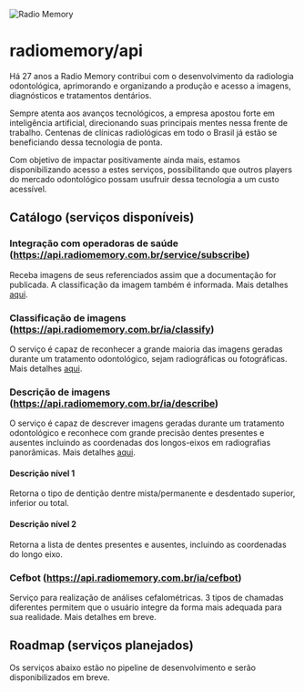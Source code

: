 ![Radio Memory](https://radiomemory.com.br/wp-content/uploads/2020/02/logo-site-com-borda.png)
# radiomemory/api

Há 27 anos a Radio Memory contribui com o desenvolvimento da radiologia odontológica, aprimorando e organizando a produção e acesso a imagens, diagnósticos e tratamentos dentários.

Sempre atenta aos avanços tecnológicos, a empresa apostou forte em inteligência artificial, direcionando suas principais mentes nessa frente de trabalho. Centenas de clínicas radiológicas em todo o Brasil já estão se beneficiando dessa tecnologia de ponta.

Com objetivo de impactar positivamente ainda mais, estamos disponibilizando acesso a estes serviços, possibilitando que outros players do mercado odontológico possam usufruir dessa tecnologia a um custo acessível.


## Catálogo (serviços disponíveis)

### Integração com operadoras de saúde (https://api.radiomemory.com.br/service/subscribe)
Receba imagens de seus referenciados assim que a documentação for publicada. A classificação da imagem também é informada. Mais detalhes [aqui](https://github.com/radiomemory/api/tree/main/service/subscribe).

### Classificação de imagens (https://api.radiomemory.com.br/ia/classify)
O serviço é capaz de reconhecer a grande maioria das imagens geradas durante um tratamento odontológico, sejam radiográficas ou fotográficas. Mais detalhes [aqui](https://github.com/radiomemory/api/tree/main/ia/classify).

### Descrição de imagens (https://api.radiomemory.com.br/ia/describe)
O serviço é capaz de descrever imagens geradas durante um tratamento odontológico e reconhece com grande precisão dentes presentes e ausentes incluindo as coordenadas dos longos-eixos em radiografias panorâmicas. Mais detalhes [aqui](https://github.com/radiomemory/api/tree/main/ia/describe).

#### Descrição nível 1
Retorna o tipo de dentição dentre mista/permanente e desdentado superior, inferior ou total.

#### Descrição nível 2
Retorna a lista de dentes presentes e ausentes, incluindo as coordenadas do longo eixo.

### Cefbot (https://api.radiomemory.com.br/ia/cefbot)
Serviço para realização de análises cefalométricas. 3 tipos de chamadas diferentes permitem que o usuário integre da forma mais adequada para sua realidade. Mais detalhes em breve.

## Roadmap (serviços planejados)
Os serviços abaixo estão no pipeline de desenvolvimento e serão disponibilizados em breve.
